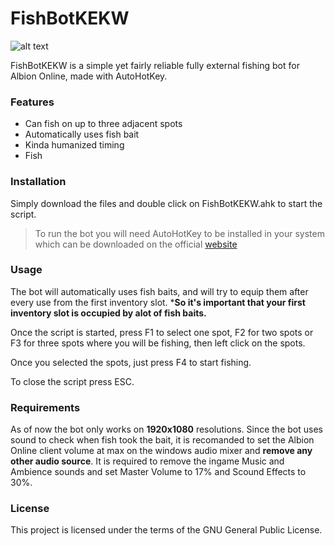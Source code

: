 # FishBotKEKW
![alt text](https://raw.githubusercontent.com/CapochDev/FishbotKEKW/master/FishbotKEKW.ico?token=AQRQ2WTUCUUB6Z6XF2W4I4S7MCPFI )

FishBotKEKW is a simple yet fairly reliable fully external fishing bot for Albion Online, made with AutoHotKey.

### Features

  - Can fish on up to three adjacent spots
  - Automatically uses fish bait
  - Kinda humanized timing
  - Fish

### Installation

Simply download the files and double click on FishBotKEKW.ahk to start the script.

> To run the bot you will need AutoHotKey to be installed in your system which can be downloaded on the official [website](https://www.autohotkey.com/)

### Usage

The bot will automatically uses fish baits, and will try to equip them after every use from the first inventory slot.
***So it's important that your first inventory slot is occupied by alot of fish baits.**

Once the script is started, press F1 to select one spot, F2 for two spots or F3 for three spots where you will be fishing, then left click on the spots.

Once you selected the spots, just press F4 to start fishing.

To close the script press ESC.

### Requirements

As of now the bot only works on **1920x1080** resolutions.
Since the bot uses sound to check when fish took the bait, it is recomanded to set the Albion Online client volume at max on the windows audio mixer and **remove any other audio source**.
It is required to remove the ingame Music and Ambience sounds and set Master Volume to 17% and Scound Effects to 30%.


### License

This project is licensed under the terms of the GNU General Public License.